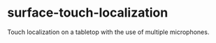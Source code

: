 # surface-touch-localization
Touch localization on a tabletop with the use of multiple microphones.
